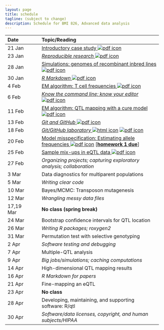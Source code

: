 ```yaml
---
layout: page
title: schedule
tagline: (subject to change)
description: Schedule for BMI 826, Advanced data analysis
---
```


| Date      | &nbsp;&nbsp;&nbsp;&nbsp;   | Topic/Reading  |
| :-------- | -- | :----- |
| 21 Jan    |    | [Introductory case study ![pdf icon](https://kbroman.org/pages/icons16/pdf-icon.png)](01_intro.pdf)
| 23 Jan    |    | [_Reproducible research_ ![pdf icon](https://kbroman.org/pages/icons16/pdf-icon.png)](02_reprores.pdf)
| 28 Jan    |    | [Simulations: genomes of recombinant inbred lines ![pdf icon](https://kbroman.org/pages/icons16/pdf-icon.png)](03_sims.pdf)
| 30 Jan    |    | [_R Markdown_ ![pdf icon](https://kbroman.org/pages/icons16/pdf-icon.png)](04_rmarkdown.pdf)
| 4 Feb     |    | [EM algorithm: T cell frequencies ![pdf icon](https://kbroman.org/pages/icons16/pdf-icon.png)](05_tcells.pdf)
| 6 Feb     |    | [_Know the command line; know your editor_ ![pdf icon](https://kbroman.org/pages/icons16/pdf-icon.png)](06_cmdline.pdf)
| 11 Feb    |    | [EM algorithm: QTL mapping with a cure model ![pdf icon](https://kbroman.org/pages/icons16/pdf-icon.png)](07_qtlspike.pdf)
| 13 Feb    |    | [_Git and GitHub_ ![pdf icon](https://kbroman.org/pages/icons16/pdf-icon.png)](08_git.pdf)
| 18 Feb    |    | [_Git/GitHub laboratory_ ![html icon](https://kbroman.org/pages/icons16/html-icon.png)](09_git_lab.html)  [![pdf icon](https://kbroman.org/pages/icons16/pdf-icon.png)](09_git_lab.pdf)
| 20 Feb    |    | [Model misspecification: Estimating allele frequencies ![pdf icon](https://kbroman.org/pages/icons16/pdf-icon.png)](10_allelefreq.pdf) \[[**homework 1 due**](hw1.html)\]
| 25 Feb    |    | [Sample mix-ups in eQTL data ![pdf icon](https://kbroman.org/pages/icons16/pdf-icon.png)](11_samplemixups.pdf)
| 27 Feb    |    | _Organizing projects; capturing exploratory analysis; collaboration_
| 3 Mar     |    | Data diagnostics for multiparent populations
| 5 Mar     |    | _Writing clear code_
| 10 Mar    |    | Bayes/MCMC: Transposon mutagenesis
| 12 Mar    |    | _Wrangling messy data files_
| 17,19 Mar |    | **No class (spring break)** |
| 24 Mar    |    | Bootstrap confidence intervals for QTL location
| 26 Mar    |    | _Writing R packages; roxygen2_
| 31 Mar    |    | Permutation test with selective genotyping
| 2 Apr     |    | _Software testing and debugging_
| 7 Apr     |    | Multiple-QTL analysis
| 9 Apr     |    | _Big jobs/simulations; caching computations_
| 14 Apr    |    | High-dimensional QTL mapping results
| 16 Apr    |    | _R Markdown for papers_
| 21 Apr    |    | Fine-mapping an eQTL
| 23 Apr    |    | **No class**
| 28 Apr    |    | Developing, maintaining, and supporting software: R/qtl
| 30 Apr    |    | _Software/data licenses, copyright, and human subjects/HIPAA_
